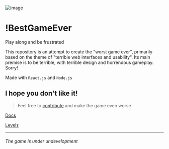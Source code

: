 ![image](https://github.com/geraldohomero/WorstGameEver/assets/70844369/2a85688f-a47e-483d-9934-04a43f8f0d6b)

# !BestGameEver


Play along and be frustrated

This repository is an attempt to create the "worst game ever", primarily based on the theme of "terrible web interfaces and usability". Its main premise is to be terrible, with terrible design and horrendous gameplay. Sorry!

Made with `React.js` and `Node.js`

## I hope you don't like it!

>Feel free to [contribute](./CONTRIBUTING.md) and make the game even worse

[Docs](./docs/README.md)

[Levels](./docs/Levels/README.md)

---

###### The game is under undevelopment
